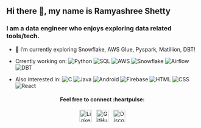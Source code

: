 ## Hi there 👋, my name is  Ramyashree Shetty

### I am a data engineer who enjoys exploring data related tools/tech. 


- 🔭 I’m currently exploring Snowflake, AWS Glue, Pyspark, Matillion, DBT!
- Crrently working on:
![Python](https://img.shields.io/badge/-Python-000000?&logo=Python)
![SQL](https://img.shields.io/badge/-SQL-000000?&logo=MySQL)
![AWS](https://img.shields.io/badge/-AWS-000000?&logo=amazon-aws)
![Snowflake](https://img.shields.io/badge/-Snowflake-000000?&logo=snowflake)
![Airflow](https://img.shields.io/badge/-Airflow-000000?&logo=apacheairflow)
![DBT](https://img.shields.io/badge/-dbt-000000?&logo=dbt)

- Also interested in:
![C](https://img.shields.io/badge/-C-000000?&logo=C)
![Java](https://img.shields.io/badge/-Java-000000?&logo=jdk)
![Android](https://img.shields.io/badge/-AndroidStudio-000000?&logo=Android)
![Firebase](https://img.shields.io/badge/-Firebase-000000?&logo=Firebase)
![HTML](https://img.shields.io/badge/-HTML-000000?&logo=HTML5)
![CSS](https://img.shields.io/badge/-CSS-000000?&logo=CSS3)
![React](https://img.shields.io/badge/-React-000000?&logo=React)


  
<h4 align="center">Feel free to connect :heartpulse: </h4>
<div align="center" padding="5px">
  
 <a href="https://www.linkedin.com/in/ramyashree-shetty/"><img alt="LinkedIn" height="32" width="32" src="https://img.icons8.com/ios/50/ffffff/linkedin-circled--v1.png"></a>&nbsp;&nbsp;
 <a href="https://github.com/ramyashreeshetty"><img alt="GitHub" height="32" width="32" src="https://img.icons8.com/ios-filled/50/ffffff/github.png"></a>&nbsp;&nbsp;
 <a href="https://discordapp.com/users/531605306191511562"><img alt="Discord - Misaa#0148" title="Discord - Misaa#0148" height="32" width="32" src="https://img.icons8.com/ios/50/ffffff/discord-logo--v1.png"></a>

</body>
